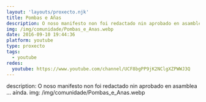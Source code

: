 ```yaml
---
layout: 'layouts/proxecto.njk'
title: Pombas e Añas
description: O noso manifesto non foi redactado nin aprobado en asamblea ... aínda.
img: /img/comunidade/Pombas_e_Anas.webp
date: 2016-09-10 19:44:36
platform: youtube
type: proxecto
tags:
  - youtube
redes:
  youtube: https://www.youtube.com/channel/UCF8bgPP9jK2NClgXZPWWJ3Q
---
```

description: O noso manifesto non foi redactado nin aprobado en asamblea ... aínda.
img: /img/comunidade/Pombas_e_Anas.webp
